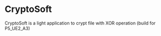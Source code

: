 # CryptoSoft
CryptoSoft is a light application to crypt file with XOR operation (build for P5_UE2_A3)
